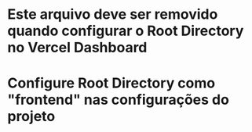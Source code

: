 # Este arquivo deve ser removido quando configurar o Root Directory no Vercel Dashboard
# Configure Root Directory como "frontend" nas configurações do projeto
